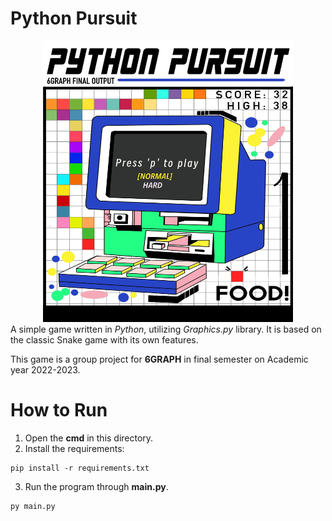 # Python Pursuit #
<div align="center">
    <img src="assets/logo.jpg" width="400" height="450"/>
</div>
A simple game written in <i>Python</i>, utilizing <i>Graphics.py</i> library. It is based on the classic Snake game with its own features.

This game is a group project for <b>6GRAPH</b> in final semester on Academic year 2022-2023.

# How to Run #
1. Open the <b>cmd</b> in this directory.
2. Install the requirements:
```
pip install -r requirements.txt
```
3. Run the program through <b>main.py</b>.
```
py main.py
```